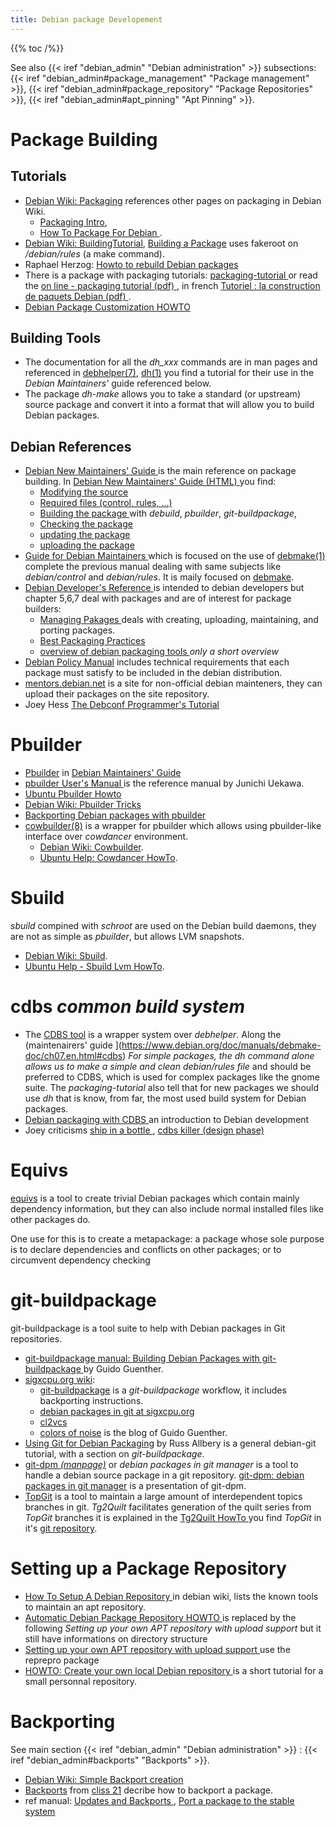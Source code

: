 ```yaml
---
title: Debian package Developement
---
```


{{% toc /%}}

See also {{< iref "debian_admin" "Debian administration" >}} subsections:
{{< iref "debian_admin#package_management" "Package management" >}},
{{< iref "debian_admin#package_repository" "Package Repositories" >}},
{{< iref "debian_admin#apt_pinning" "Apt Pinning" >}}.


# Package Building

## Tutorials
-   [Debian Wiki: Packaging](https://wiki.debian.org/Packaging) references other pages
    on packaging in Debian Wiki.
    -   [Packaging Intro](https://wiki.debian.org/Packaging/Intro),
    -   [How To Package For Debian
        ](https://wiki.debian.org/HowToPackageForDebian).
-   [Debian Wiki: BuildingTutorial](https://wiki.debian.org/BuildingTutorial),
    [Building a Package](https://wiki.debian.org/BuildingAPackage) uses fakeroot on
    _/debian/rules_ (a make command).
-   Raphael Herzog: [Howto to rebuild Debian packages
    ](https://raphaelhertzog.com/2010/12/15/howto-to-rebuild-debian-packages/)
-   There is a package with packaging tutorials: [packaging-tutorial
    ](https://packages.debian.org/search?keywords=packaging-tutorial)
    or read the [on line - packaging tutorial (pdf)
    ](https://www.debian.org/doc/manuals/packaging-tutorial/packaging-tutorial.en.pdf),
    in french [Tutoriel : la construction de paquets Debian (pdf)
    ](https://www.debian.org/doc/manuals/packaging-tutorial/packaging-tutorial.fr.pdf).
-   [Debian Package Customization HOWTO
    ](http://people.connexer.com/~roberto/howtos/debcustomize)

## Building Tools
-   The documentation for all the _dh_xxx_ commands are in man pages and referenced in
    [debhelper(7)](https://manpages.debian.org/stretch/debhelper/debhelper.7.en.html),
    [dh(1)](https://manpages.debian.org/stretch/debhelper/dh.1.en.html)
    you find a tutorial for their use in the _Debian Maintainers'_ guide referenced
    below.
-   The package _dh-make_ allows you to take a standard (or upstream) source package and
    convert it into a format that will allow you to build Debian packages.

## Debian References

-   [Debian New Maintainers' Guide
    ](http://www.debian.org/doc/manuals/maint-guide/)
    is the main reference on package building.
    In  [Debian New Maintainers' Guide (HTML)
    ](https://www.debian.org/doc/manuals/maint-guide/index.en.html)
    you find:
    -   [Modifying the source
        ](https://www.debian.org/doc/manuals/maint-guide/modify.en.html)
    -   [Required files (control, rules, ...)
        ](https://www.debian.org/doc/manuals/maint-guide/dreq.en.html)
    -   [Building the package
        ](https://www.debian.org/doc/manuals/maint-guide/build.en.html)
        with _debuild_, _pbuilder_, _git-buildpackage_,
    -   [Checking the package
        ](https://www.debian.org/doc/manuals/maint-guide/checkit.en.html)
    -   [updating the package
        ](https://www.debian.org/doc/manuals/maint-guide/update.en.html)
    -   [uploading the package
        ](https://www.debian.org/doc/manuals/maint-guide/upload.en.html)
-   [Guide for Debian Maintainers
    ](https://www.debian.org/doc/manuals/debmake-doc/index.en.html)
    which is focused on the use of [debmake(1)
    ](https://manpages.debian.org/stretch/debmake/debmake.1.en.html)
    complete the previous manual dealing with same subjects like _debian/control_ and
    _debian/rules_. It is maily focused on
    [debmake](https://www.debian.org/doc/manuals/debmake-doc/ch06.en.html).
-   [Debian Developer's Reference
    ](http://www.debian.org/doc/manuals/developers-reference/)
    is intended to debian developers but chapter 5,6,7 deal with
    packages and are of interest for package builders:
    - [Managing Pakages
      ](http://www.debian.org/doc/packaging-manuals/developers-reference/pkgs.html)
      deals with creating, uploading, maintaining, and porting
      packages.
    -   [Best Packaging Practices
        ](https://www.debian.org/doc/manuals/developers-reference/best-pkging-practices.html)
    -   [overview of debian packaging tools
        ](http://www.debian.org/doc/packaging-manuals/developers-reference/tools.html) _only a short overview_
-   [Debian Policy Manual](http://www.debian.org/doc/debian-policy/)
    includes technical requirements that each package must satisfy to
    be included in the debian distribution.
-   [mentors.debian.net](http://mentors.debian.net/) is a site for
    non-official debian mainteners, they can upload their packages on
    the site repository.
-   Joey Hess [The Debconf Programmer's Tutorial
    ](http://www.fifi.org/doc/debconf-doc/tutorial.html)


# Pbuilder
-   [Pbuilder](http://www.debian.org/doc/maint-guide/ch-build.en.html#pbuilder)
    in [Debian Maintainers' Guide](http://www.debian.org/doc/maint-guide/)
-   [pbuilder User's Manual
    ](http://www.netfort.gr.jp/~dancer/software/pbuilder-doc/pbuilder-doc.html)
    is the reference manual by Junichi Uekawa.
-   [Ubuntu Pbuilder Howto](https://wiki.ubuntu.com/PbuilderHowto)
-   [Debian Wiki: Pbuilder Tricks](http://wiki.debian.org/PbuilderTricks)
-   [Backporting Debian packages with pbuilder
    ](http://www.tolaris.com/2009/03/31/backporting-debian-packages-with-pbuilder/)
-   [cowbuilder(8)](https://manpages.debian.org/stretch/cowbuilder/cowbuilder.8.en.html)
    is a wrapper for pbuilder which allows using pbuilder-like
    interface over _cowdancer_ environment.
    -   [Debian Wiki: Cowbuilder](https://wiki.debian.org/cowbuilder).
    -   [Ubuntu Help: Cowdancer HowTo](https://wiki.ubuntu.com/CowdancerHowto).

# Sbuild
_sbuild_ compined with _schroot_ are used on the Debian build daemons, they are  not as
simple as _pbuilder_, but allows LVM snapshots.

-   [Debian Wiki: Sbuild](https://wiki.debian.org/sbuild).
-   [Ubuntu Help - Sbuild Lvm HowTo](https://help.ubuntu.com/community/SbuildLVMHowto).

# cdbs _common build system_
-   The [CDBS tool](http://cdbs-doc.duckcorp.org/en/cdbs-doc.xhtml)
    is a wrapper system over  _debhelper_. Along the (maintenairers' guide
    ](https://www.debian.org/doc/manuals/debmake-doc/ch07.en.html#cdbs)
    _For simple packages, the dh command alone allows us to make a simple and clean
    debian/rules file_  and should be preferred to  CDBS, which is used for complex
    packages like the gnome suite. The _packaging-tutorial_ also tell that for new
    packages we should use _dh_ that is know, from far, the most used build system for
    Debian packages.
-   [Debian packaging with CDBS
    ](http://debathena.mit.edu/packaging/)
    an introduction to Debian development
-   Joey criticisms [ship in a bottle
    ](http://joey.kitenet.net/blog/entry/ship_in_a_bottle/),
    [cdbs killer (design phase)
    ](http://joey.kitenet.net/blog/entry/cdbs_killer___40__design_phase__41__/)

# Equivs
[equivs](https://packages.debian.org/sid/equivs) is a tool
to create trivial Debian packages which contain mainly dependency
information, but they can also include normal installed files like
other packages do.

One use for this is to create a metapackage: a package whose sole
purpose is to declare dependencies and conflicts on other packages;
or to circumvent dependency checking

# git-buildpackage

git-buildpackage is a tool suite to help with Debian packages in Git repositories.

-   [git-buildpackage manual: Building Debian Packages with git-buildpackage
    ](http://honk.sigxcpu.org/projects/git-buildpackage/manual-html/gbp.html)
    by Guido Guenther.
-   [sigxcpu.org wiki](https://honk.sigxcpu.org/piki/):
    -   [git-buildpackage](https://honk.sigxcpu.org/piki/projects/git-buildpackage//manual-html/gbp.html)
        is a _git-buildpackage_ workflow,
        it includes backporting instructions.
    -   [debian packages in git at  sigxcpu.org](https://honk.sigxcpu.org/piki/development/debian_packages_in_git/)
    -   [cl2vcs](https://honk.sigxcpu.org/piki/projects/cl2vcs/)
    -   [colors of noise](https://honk.sigxcpu.org/con/) is the blog of Guido Guenther.
-   [Using Git for Debian Packaging](http://www.eyrie.org/~eagle/notes/debian/git.html) by Russ Allbery
    is a general debian-git tutorial, with a section on _git-buildpackage_.
-   [git-dpm _(manpage)_](http://git-dpm.alioth.debian.org/manpage.htm)
    or _debian packages in git manager_ is a tool to handle a debian
    source package in a git repository.
    [git-dpm: debian packages in git manager](http://git-dpm.alioth.debian.org/)
    is a presentation of git-dpm.
-   [TopGit](http://repo.or.cz/w/topgit.git?a=blob;f=README)
    is a tool to maintain a large amount of interdependent topics
    branches in git.
    _Tg2Quilt_ facilitates generation of the quilt series from
    _TopGit_ branches it is explained in the
    [Tg2Quilt HowTo
    ](http://git.debian.org/?p=collab-maint/topgit.git;a=blob_plain;f=debian/HOWTO-tg2quilt;hb=HEAD)
    you find _TopGit_ in it's [git repository](http://repo.or.cz/w/topgit.git).


# Setting up a Package Repository
-   [How To Setup A Debian Repository ](http://wiki.debian.org/HowToSetupADebianRepository)
    in debian wiki, lists the known tools to maintain an apt
    repository.
-   [Automatic Debian Package Repository HOWTO
    ](http://people.connexer.com/~roberto/howtos/debrepository)
    is replaced by the following
    _Setting up your own APT repository with upload support_
    but it still have informations on directory structure
-   [Setting up your own APT repository with upload support
    ](https://www.debian-administration.org/article/286/Setting_up_your_own_APT_repository_with_upload_support)
    use the reprepro package
-   [HOWTO: Create your own local Debian repository
    ](http://blogs.koolwal.net/2009/09/21/howto-create-your-own-local-debian-repository/)
    is a short tutorial for a small personnal repository.

# Backporting

See main section {{< iref "debian_admin" "Debian administration" >}} :
{{< iref "debian_admin#backports" "Backports" >}}.


-   [Debian Wiki: Simple Backport creation
    ](https://wiki.debian.org/SimpleBackportCreation)
-   [Backports](http://doc.cliss21.com/index.php?title=Backports)
    from [cliss 21](http://www.cliss21.com/) decribe how to backport a package.
-   ref manual:
    [Updates and Backports
    ](https://www.debian.org/doc/manuals/debian-reference/ch02.en.html#_updates_and_backports),
    [Port a package to the stable system
    ](https://www.debian.org/doc/manuals/debian-reference/ch02.en.html#_porting_a_package_to_the_stable_system)

<!-- Local Variables: -->
<!-- mode: markdown -->
<!-- ispell-local-dictionary: "english" -->
<!-- End: -->
